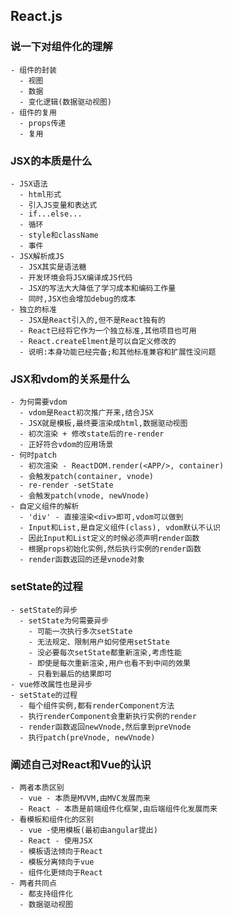 ## React.js
### 说一下对组件化的理解
    - 组件的封装
      - 视图
      - 数据
      - 变化逻辑(数据驱动视图)
    - 组件的复用
      - props传递
      - 复用
### JSX的本质是什么
    - JSX语法
      - html形式
      - 引入JS变量和表达式
      - if...else...
      - 循环
      - style和className
      - 事件
    - JSX解析成JS
      - JSX其实是语法糖
      - 开发环境会将JSX编译成JS代码
      - JSX的写法大大降低了学习成本和编码工作量
      - 同时,JSX也会增加debug的成本
    - 独立的标准
      - JSX是React引入的,但不是React独有的
      - React已经将它作为一个独立标准,其他项目也可用
      - React.createElment是可以自定义修改的
      - 说明:本身功能已经完备;和其他标准兼容和扩展性没问题
### JSX和vdom的关系是什么
    - 为何需要vdom
      - vdom是React初次推广开来,结合JSX
      - JSX就是模板,最终要渲染成html,数据驱动视图
      - 初次渲染 + 修改state后的re-render
      - 正好符合vdom的应用场景
    - 何时patch
      - 初次渲染 - ReactDOM.render(<APP/>, container)
      - 会触发patch(container, vnode)
      - re-render -setState
      - 会触发patch(vnode, newVnode)
    - 自定义组件的解析
      - 'div' - 直接渲染<div>即可,vdom可以做到
      - Input和List,是自定义组件(class), vdom默认不认识
      - 因此Input和List定义的时候必须声明render函数
      - 根据props初始化实例,然后执行实例的render函数
      - render函数返回的还是vnode对象
### setState的过程
    - setState的异步
      - setState为何需要异步
        - 可能一次执行多次setState
        - 无法规定、限制用户如何使用setState
        - 没必要每次setState都重新渲染,考虑性能
        - 即使是每次重新渲染,用户也看不到中间的效果
        - 只看到最后的结果即可
    - vue修改属性也是异步
    - setState的过程
      - 每个组件实例,都有renderComponent方法
      - 执行renderComponent会重新执行实例的render
      - render函数返回newVnode,然后拿到preVnode
      - 执行patch(preVnode, newVnode)
### 阐述自己对React和Vue的认识
    - 两者本质区别
      - vue - 本质是MVVM,由MVC发展而来
      - React - 本质是前端组件化框架,由后端组件化发展而来
    - 看模板和组件化的区别
      - vue -使用模板(最初由angular提出)
      - React - 使用JSX
      - 模板语法倾向于React
      - 模板分离倾向于vue
      - 组件化更倾向于React
    - 两者共同点
      - 都支持组件化
      - 数据驱动视图